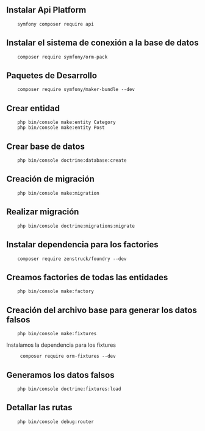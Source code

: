 ## Instalar Api Platform
```
    symfony composer require api
```

## Instalar el sistema de conexión a la base de datos
```
    composer require symfony/orm-pack
```

## Paquetes de Desarrollo
```
    composer require symfony/maker-bundle --dev
```

## Crear entidad
```
    php bin/console make:entity Category
    php bin/console make:entity Post
```

## Crear base de datos
```
    php bin/console doctrine:database:create
```

## Creación de migración
```
    php bin/console make:migration
```

## Realizar migración
```
    php bin/console doctrine:migrations:migrate
```

## Instalar dependencia para los factories
```
    composer require zenstruck/foundry --dev
```

## Creamos factories de todas las entidades
```
    php bin/console make:factory
```

## Creación del archivo base para generar los datos falsos
```
    php bin/console make:fixtures
```
Instalamos la dependencia para los fixtures
```
     composer require orm-fixtures --dev
```

## Generamos los datos falsos
```
    php bin/console doctrine:fixtures:load
```

## Detallar las rutas
```
    php bin/console debug:router
```

## 
```
```

## 
```
```

## 
```
```